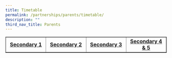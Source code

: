 ```yaml
---
title: Timetable
permalink: /partnerships/parents/timetable/
description: ""
third_nav_title: Parents
---
```

<table style="border-collapse: collapse; width: 100%;" border="1">
<tbody>
<tr>
<td style="width: 25%; text-align: center;"><strong><a href="/student-matters/secondary-one/timetable" target="_blank" rel="noopener noreferrer">Secondary 1</a></strong></td>
<td style="width: 25%; text-align: center;"><strong><a href="/student-matters/secondary-two/timetable" target="_blank" rel="noopener noreferrer">Secondary 2</a></strong></td>
<td style="width: 25%; text-align: center;"><strong><a href="/student-matters/secondary-three/timetable" target="_blank" rel="noopener noreferrer">Secondary 3</a></strong></td>
<td style="width: 25%; text-align: center;"><strong><a href="/student-matters/secondary-four-n-five/timetable" target="_blank" rel="noopener noreferrer">Secondary 4 &amp; 5</a></strong></td>
</tr>
</tbody>
</table>